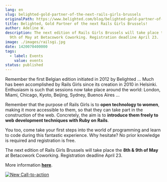 ```yaml
---
lang: en
slug: belighted-gold-partner-of-the-next-rails-girls-brussels
originalPath: https://www.belighted.com/blog/belighted-gold-partner-of-the-next-rails-girls-brussels
title: Belighted, Gold Partner of the next Rails Girls Brussels!
author: Adeline W.
description: The next edition of Rails Girls Brussels will take place the 8th &
  9th of May at Betacowork Coworking. Registration deadline April 23.
image: ./images/railsgi.jpg
date: 1420070400000
tags:
  - label: Events
    value: events
status: published
---
```

Remember the first Belgian edition initiated in 2012 by Belighted ... Much has been accomplished by Rails Girls since its creation in 2010 in Helsinki. Enthusiasm is such that sessions now take place around the world: London, Miami, Chicago, Kyoto, Beijing, Sydney, Buenos Aires ...

Remember that the purpose of Rails Girls is to **open technology to women**, making it more accessible to them, so that they can take part in the construction of the web. Concretely, the aim is to **introduce them freely to web development techniques with Ruby on Rails**.

You too, come take your first steps into the world of programming and learn to code during this fantastic experience. Why hesitate? No prior knowledge is required and registration is free.

The next edition of Rails Girls Brussels will take place the **8th & 9th of May** at Betacowork Coworking. Registration deadline April 23.

More information **[here](https://railsgirls.com/brussels)**.

  
  
[![New Call-to-action](https://no-cache.hubspot.com/cta/default/1684659/fb3606cc-cc1b-47d0-ae85-2c9f69837fe2.png)](https://cta-redirect.hubspot.com/cta/redirect/1684659/fb3606cc-cc1b-47d0-ae85-2c9f69837fe2)